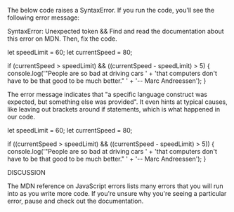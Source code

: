 
The below code raises a SyntaxError. If you run the code, you'll see the following error message:


SyntaxError: Unexpected token &&
Find and read the documentation about this error on MDN. Then, fix the code.


let speedLimit = 60;
let currentSpeed = 80;

if (currentSpeed > speedLimit) && ((currentSpeed - speedLimit) > 5) {
  console.log('"People are so bad at driving cars ' +
    'that computers don\'t have to be that good to be much better." ' +
    '-- Marc Andreessen');
}



The error message indicates that "a specific language construct was expected, but something else was provided". It even hints at typical causes, like leaving out brackets around if statements, which is what happened in our code.


let speedLimit = 60;
let currentSpeed = 80;

if ((currentSpeed > speedLimit) && ((currentSpeed - speedLimit) > 5)) {
  console.log('"People are so bad at driving cars ' +
    'that computers don\'t have to be that good to be much better." ' +
    '-- Marc Andreessen');
}


DISCUSSION

The MDN reference on JavaScript errors lists many errors that you will run into as you write more code. If you're unsure why you're seeing a particular error, pause and check out the documentation.